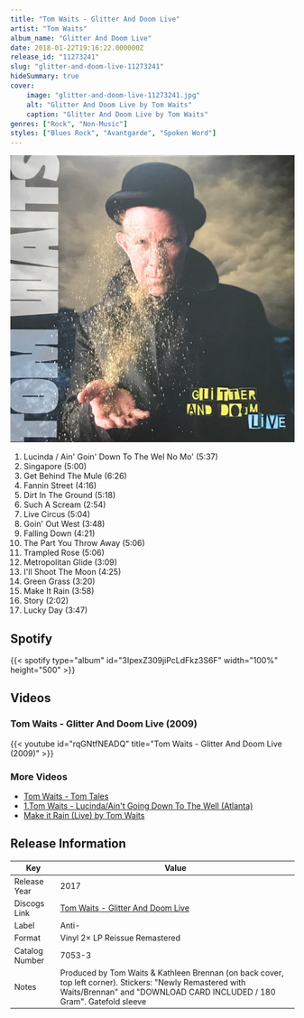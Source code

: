 ```yaml
---
title: "Tom Waits - Glitter And Doom Live"
artist: "Tom Waits"
album_name: "Glitter And Doom Live"
date: 2018-01-22T19:16:22.000000Z
release_id: "11273241"
slug: "glitter-and-doom-live-11273241"
hideSummary: true
cover:
    image: "glitter-and-doom-live-11273241.jpg"
    alt: "Glitter And Doom Live by Tom Waits"
    caption: "Glitter And Doom Live by Tom Waits"
genres: ["Rock", "Non-Music"]
styles: ["Blues Rock", "Avantgarde", "Spoken Word"]
---
```


![Glitter And Doom Live by Tom Waits](glitter-and-doom-live-11273241.jpg)

<!-- section break -->

1. Lucinda / Ain' Goin' Down To The Wel No Mo' (5:37)
2. Singapore (5:00)
3. Get Behind The Mule (6:26)
4. Fannin Street (4:16)
5. Dirt In The Ground (5:18)
6. Such A Scream (2:54)
7. Live Circus (5:04)
8. Goin' Out West (3:48)
9. Falling Down (4:21)
10. The Part You Throw Away (5:06)
11. Trampled Rose (5:06)
12. Metropolitan Glide (3:09)
13. I'll Shoot The Moon (4:25)
14. Green Grass (3:20)
15. Make It Rain (3:58)
16. Story (2:02)
17. Lucky Day (3:47)

<!-- section break -->


## Spotify
{{< spotify type="album" id="3IpexZ309jiPcLdFkz3S6F" width="100%" height="500" >}}



## Videos
### Tom Waits - Glitter And Doom Live (2009)
{{< youtube id="rqGNtfNEADQ" title="Tom Waits - Glitter And Doom Live (2009)" >}}<br>

### More Videos

- [Tom Waits - Tom Tales](https://www.youtube.com/watch?v=h8207Ah_yso)
- [1.Tom Waits - Lucinda/Ain't Going Down To The Well (Atlanta)](https://www.youtube.com/watch?v=lN6TJ9Jm6K4)
- [Make it Rain (Live) by Tom Waits](https://www.youtube.com/watch?v=tTolREI7UV4)


## Release Information
|  Key           | Value                                                |
| ---------------| ---------------------------------------------------- |
| Release Year   | 2017                                   |
| Discogs Link   | [Tom Waits - Glitter And Doom Live](https://www.discogs.com/release/11273241-Tom-Waits-Glitter-And-Doom-Live) |
| Label          | Anti- |
| Format         | Vinyl 2× LP Reissue Remastered |
| Catalog Number | 7053-3 |
| Notes | Produced by Tom Waits & Kathleen Brennan (on back cover, top left corner). Stickers: "Newly Remastered with Waits/Brennan" and "DOWNLOAD CARD INCLUDED / 180 Gram". Gatefold sleeve  |